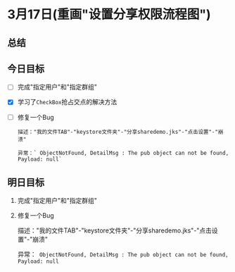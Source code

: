 # 3月17日(重画"设置分享权限流程图")

## 总结



## 今日目标

- [ ] 完成"指定用户"和"指定群组"

- [x] 学习了`CheckBox`抢占交点的解决方法

- [ ] 修复一个Bug

      描述："我的文件TAB"-"keystore文件夹"-"分享sharedemo.jks"-"点击设置"-"崩溃"

      异常：` ObjectNotFound, DetailMsg : The pub object can not be found, Payload: null`

## 明日目标

1. 完成"指定用户"和"指定群组"

2. 修复一个Bug

   描述："我的文件TAB"-"keystore文件夹"-"分享sharedemo.jks"-"点击设置"-"崩溃"

   异常：` ObjectNotFound, DetailMsg : The pub object can not be found, Payload: null`
